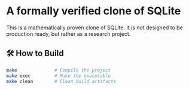 # A formally verified clone of SQLite
This is a mathematically proven clone of SQLite. It is not designed to be production ready, but rather as a research project.

## 🛠 How to Build

```sh
make              # Compile the project
make exec         # Make the executable
make clean        # Clean build artifacts
